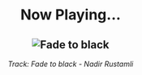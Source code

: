<div align="center"> 
<h1>Now Playing...</h1>

![Fade to black](https://i.scdn.co/image/ab67616d00001e02f75574f610aa2d4fb2dc284f)
--
_<p>Track: Fade to black - Nadir Rustamli </p>_
</div>
